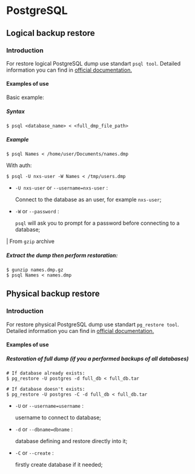 # PostgreSQL

## Logical backup restore

### Introduction

For restore logical PostgreSQL dump use standart `psql tool`. Detailed information you can find in [official documentation.](https://www.postgresql.org/docs/current/app-psql.html)

#### Examples of use

Basic example:

##### Syntax

```shell
$ psql <database_name> < <full_dmp_file_path>
```

##### Example

```shell
$ psql Names < /home/user/Documents/names.dmp
```

With auth:

```shell
$ psql -U nxs-user -W Names < /tmp/users.dmp
```
* `-U nxs-user` or `--username=nxs-user` :

    Connect to the database as an user, for example `nxs-user`;

* `-W` or `--password` :

    `psql` will ask you to prompt for a password before connecting to a database;

| From `gzip` archive

##### Extract the dump then perform restoration:

    $ gunzip names.dmp.gz
    $ psql Names < names.dmp


## Physical backup restore

### Introduction

For restore physical PostgreSQL dump use standart `pg_restore tool`. Detailed information you can find in [official documentation.](https://www.postgresql.org/docs/current/app-pgrestore.html)

#### Examples of use

##### Restoration of full dump (if you a performed backups of all databases)

```shell
# If database already exists:
$ pg_restore -U postgres -d full_db < full_db.tar

# If database doesn't exists:
$ pg_restore -U postgres -C -d full_db < full_db.tar
```

* `-U` or `--username=username` :

    username to connect to database;

* `-d` or `--dbname=dbname` :

    database defining and restore directly into it;

* `-C` or `--create` :

    firstly create database if it needed;

